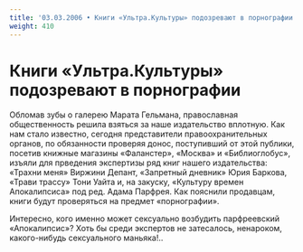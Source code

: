 ```yaml
---
title: '03.03.2006 • Книги «Ультра.Культуры» подозревают в порнографии'
weight: 410
---
```


# Книги «Ультра.Культуры» подозревают в порнографии

Обломав зубы о галерею Марата Гельмана, православная общественность решила взяться за наше издательство вплотную. Как нам стало известно, сегодня представители правоохранительных органов, по обязанности проверяя донос, поступивший от этой публики, посетив книжные магазины «Фаланстер», «Москва» и «Библиоглобус», изъяли для прведения экспертизы ряд книг нашего издательства: «Трахни меня» Виржини Депант, «Запретный дневник» Юрия Баркова, «Трави трассу» Тони Уайта и, на закуску, «Культуру времен Апокалипсиса» под ред. Адама Парфрея. Как пояснили продавцам, книги будут проверяться на предмет «порнографии».

Интересно, кого именно может сексуально возбудить парфреевский «Апокалипсис»? Хоть бы среди экспертов не затесалось, ненароком, какого-нибудь сексуального маньяка!..